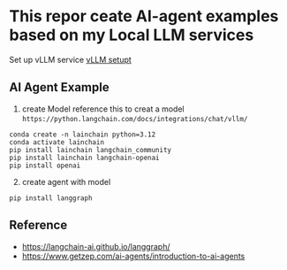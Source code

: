 # This repor ceate AI-agent examples based on my Local LLM services

Set up vLLM service
[vLLM setupt](vLLM_setup.md)

## AI Agent Example

1. create Model
reference this to creat a model `https://python.langchain.com/docs/integrations/chat/vllm/`

```
conda create -n lainchain python=3.12
conda activate lainchain 
pip install lainchain langchain_community
pip install lainchain langchain-openai
pip install openai
```
2. create agent with model
```
pip install langgraph 
```

## Reference
* https://langchain-ai.github.io/langgraph/
* https://www.getzep.com/ai-agents/introduction-to-ai-agents
